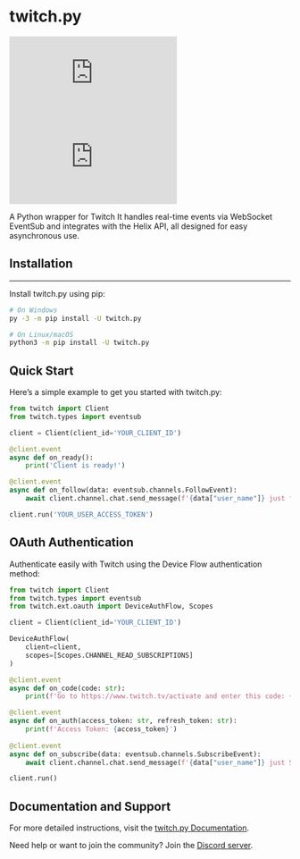 # twitch.py

![PyPI - Version](https://img.shields.io/pypi/v/twitch.py?color=%23673AB7)
[![Python Versions](https://img.shields.io/pypi/pyversions/twitch.py?color=%23673AB7)](https://pypi.org/project/twitch.py)

A Python wrapper for Twitch It handles real-time events via WebSocket EventSub and integrates with the Helix API,
all designed for easy asynchronous use.

## Installation
___

Install twitch.py using pip:

```bash
# On Windows
py -3 -m pip install -U twitch.py

# On Linux/macOS
python3 -m pip install -U twitch.py
```

## Quick Start

Here’s a simple example to get you started with twitch.py:

```python
from twitch import Client
from twitch.types import eventsub

client = Client(client_id='YOUR_CLIENT_ID')

@client.event
async def on_ready():
    print('Client is ready!')

@client.event
async def on_follow(data: eventsub.channels.FollowEvent):
    await client.channel.chat.send_message(f'{data["user_name"]} just followed the channel!')

client.run('YOUR_USER_ACCESS_TOKEN')
```

## OAuth Authentication

Authenticate easily with Twitch using the Device Flow authentication method:

```python
from twitch import Client
from twitch.types import eventsub
from twitch.ext.oauth import DeviceAuthFlow, Scopes

client = Client(client_id='YOUR_CLIENT_ID')

DeviceAuthFlow(
    client=client,
    scopes=[Scopes.CHANNEL_READ_SUBSCRIPTIONS]
)

@client.event
async def on_code(code: str):
    print(f'Go to https://www.twitch.tv/activate and enter this code: {code}')

@client.event
async def on_auth(access_token: str, refresh_token: str):
    print(f'Access Token: {access_token}')
    
@client.event
async def on_subscribe(data: eventsub.channels.SubscribeEvent):
    await client.channel.chat.send_message(f'{data["user_name"]} just Subscribed!')

client.run()
```

## Documentation and Support

For more detailed instructions,
visit the [twitch.py Documentation](https://twitchpy.readthedocs.io/latest/).

Need help or want to join the community? Join the [Discord server](https://discord.gg/UFTkgnse7d).
